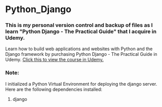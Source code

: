 # Python_Django

### This is my personal version control and backup of files as I learn "Python Django - The Practical Guide" that I acquire in Udemy.
Learn how to build web applications and websites with Python and the Django framework by purchasing Python Django - The Practical Guide in Udemy. [Click this to view the course in Udemy.](https://www.udemy.com/course/python-django-the-practical-guide/)

### Note:
I initialized a Python Virtual Environment for deploying the django server.  
Here are the following dependencies installed:
1. django